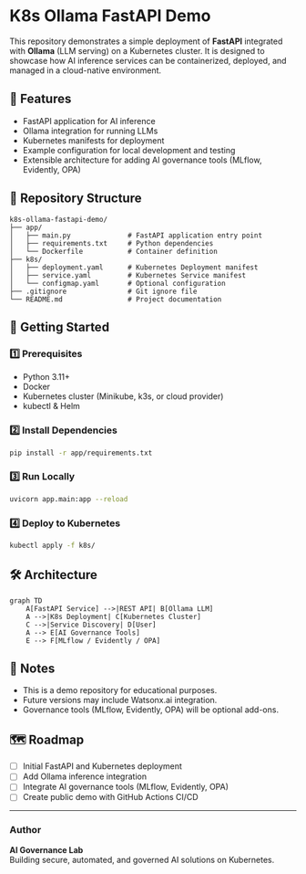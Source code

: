 # K8s Ollama FastAPI Demo

This repository demonstrates a simple deployment of **FastAPI** integrated with **Ollama** (LLM serving) on a Kubernetes cluster. It is designed to showcase how AI inference services can be containerized, deployed, and managed in a cloud-native environment.

## 📌 Features
- FastAPI application for AI inference
- Ollama integration for running LLMs
- Kubernetes manifests for deployment
- Example configuration for local development and testing
- Extensible architecture for adding AI governance tools (MLflow, Evidently, OPA)

## 📂 Repository Structure
```plaintext
k8s-ollama-fastapi-demo/
├── app/
│   ├── main.py              # FastAPI application entry point
│   ├── requirements.txt     # Python dependencies
│   └── Dockerfile           # Container definition
├── k8s/
│   ├── deployment.yaml      # Kubernetes Deployment manifest
│   ├── service.yaml         # Kubernetes Service manifest
│   └── configmap.yaml       # Optional configuration
├── .gitignore               # Git ignore file
└── README.md                # Project documentation
```

## 🚀 Getting Started

### 1️⃣ Prerequisites
- Python 3.11+
- Docker
- Kubernetes cluster (Minikube, k3s, or cloud provider)
- kubectl & Helm

### 2️⃣ Install Dependencies
```bash
pip install -r app/requirements.txt
```

### 3️⃣ Run Locally
```bash
uvicorn app.main:app --reload
```

### 4️⃣ Deploy to Kubernetes
```bash
kubectl apply -f k8s/
```

## 🛠 Architecture
```mermaid
graph TD
    A[FastAPI Service] -->|REST API| B[Ollama LLM]
    A -->|K8s Deployment| C[Kubernetes Cluster]
    C -->|Service Discovery| D[User]
    A --> E[AI Governance Tools]
    E --> F[MLflow / Evidently / OPA]
```

## 📌 Notes
- This is a demo repository for educational purposes.
- Future versions may include Watsonx.ai integration.
- Governance tools (MLflow, Evidently, OPA) will be optional add-ons.

## 🗺 Roadmap
- [ ] Initial FastAPI and Kubernetes deployment
- [ ] Add Ollama inference integration
- [ ] Integrate AI governance tools (MLflow, Evidently, OPA)
- [ ] Create public demo with GitHub Actions CI/CD

---

### Author
**AI Governance Lab**  
Building secure, automated, and governed AI solutions on Kubernetes.
